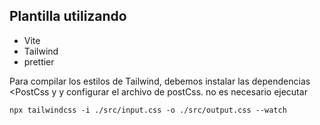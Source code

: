 ## Plantilla utilizando
-   Vite
-   Tailwind
-   prettier

Para compilar los estilos de Tailwind, debemos instalar las dependencias <PostCss y <autoprefixer> y configurar el archivo de postCss. 
no es necesario ejecutar 
~~~
npx tailwindcss -i ./src/input.css -o ./src/output.css --watch 
~~~